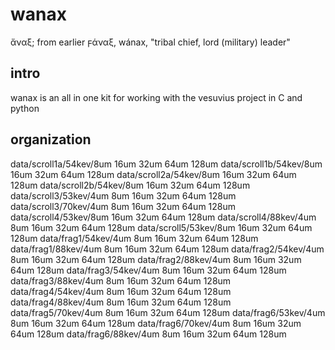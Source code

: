 # wanax
ἄναξ; from earlier ϝάναξ, wánax,  "tribal chief, lord (military) leader"

## intro

wanax is an all in one kit for working with the vesuvius project in C and python

## organization

data/scroll1a/54kev/8um 16um 32um 64um 128um
data/scroll1b/54kev/8um 16um 32um 64um 128um
data/scroll2a/54kev/8um 16um 32um 64um 128um
data/scroll2b/54kev/8um 16um 32um 64um 128um
data/scroll3/53kev/4um 8um 16um 32um 64um 128um
data/scroll3/70kev/4um 8um 16um 32um 64um 128um
data/scroll4/53kev/8um 16um 32um 64um 128um
data/scroll4/88kev/4um 8um 16um 32um 64um 128um
data/scroll5/53kev/8um 16um 32um 64um 128um
data/frag1/54kev/4um 8um 16um 32um 64um 128um
data/frag1/88kev/4um 8um 16um 32um 64um 128um
data/frag2/54kev/4um 8um 16um 32um 64um 128um
data/frag2/88kev/4um 8um 16um 32um 64um 128um
data/frag3/54kev/4um 8um 16um 32um 64um 128um
data/frag3/88kev/4um 8um 16um 32um 64um 128um
data/frag4/54kev/4um 8um 16um 32um 64um 128um
data/frag4/88kev/4um 8um 16um 32um 64um 128um
data/frag5/70kev/4um 8um 16um 32um 64um 128um
data/frag6/53kev/4um 8um 16um 32um 64um 128um
data/frag6/70kev/4um 8um 16um 32um 64um 128um
data/frag6/88kev/4um 8um 16um 32um 64um 128um